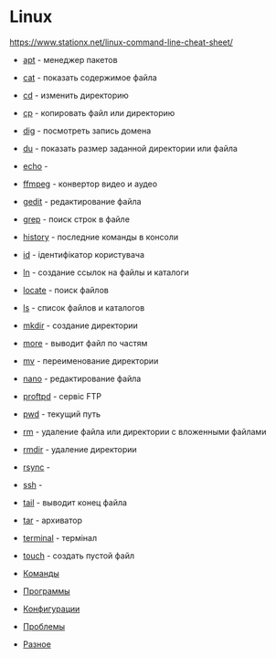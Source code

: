 # Linux

<https://www.stationx.net/linux-command-line-cheat-sheet/>

- [apt](apt) - менеджер пакетов
- [cat](cat) - показать содержимое файла
- [cd](cd) - изменить директорию
- [cp](cp) - копировать файл или директорию
- [dig](dig) - посмотреть запись домена
- [du](du) - показать размер заданной директории или файла
- [echo](echo) -
- [ffmpeg](ffmpeg) - конвертор видео и аудео
- [gedit](gedit) - редактирование файла
- [grep](grep) - поиск строк в файле
- [history](history) - последние команды в консоли
- [id](id) - ідентифікатор користувача
- [ln](ln) - создание ссылок на файлы и каталоги
- [locate](locate) - поиск файлов
- [ls](ls) - список файлов и каталогов
- [mkdir](mkdir) - создание директории
- [more](more) - выводит файл по частям
- [mv](mv) - переименование директории
- [nano](nano) - редактирование файла
- [proftpd](proftpd) - сервіс FTP
- [pwd](pwd) - текущий путь
- [rm](rm) - удаление файла или директории с вложенными файлами
- [rmdir](rmdir) - удаление директории
- [rsync](rsync) -
- [ssh](ssh) -
- [tail](tail) - выводит конец файла
- [tar](tar) - архиватор
- [terminal](terminal) - термінал
- [touch](touch) - создать пустой файл


- [Команды](command)
- [Программы](soft)
- [Конфигурации](config)
- [Проблемы](trouble)
- [Разное](other)
